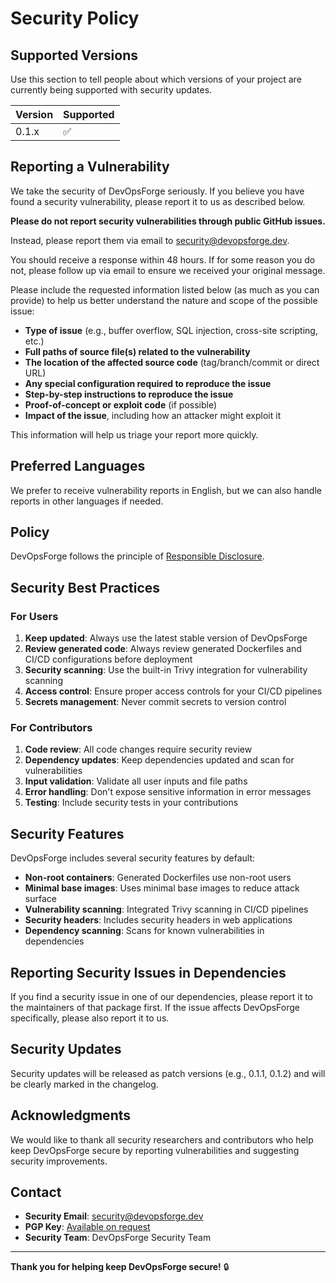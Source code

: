 # Security Policy

## Supported Versions

Use this section to tell people about which versions of your project are currently being supported with security updates.

| Version | Supported          |
| ------- | ------------------ |
| 0.1.x   | :white_check_mark: |

## Reporting a Vulnerability

We take the security of DevOpsForge seriously. If you believe you have found a security vulnerability, please report it to us as described below.

**Please do not report security vulnerabilities through public GitHub issues.**

Instead, please report them via email to [security@devopsforge.dev](mailto:security@devopsforge.dev).

You should receive a response within 48 hours. If for some reason you do not, please follow up via email to ensure we received your original message.

Please include the requested information listed below (as much as you can provide) to help us better understand the nature and scope of the possible issue:

- **Type of issue** (e.g., buffer overflow, SQL injection, cross-site scripting, etc.)
- **Full paths of source file(s) related to the vulnerability**
- **The location of the affected source code** (tag/branch/commit or direct URL)
- **Any special configuration required to reproduce the issue**
- **Step-by-step instructions to reproduce the issue**
- **Proof-of-concept or exploit code** (if possible)
- **Impact of the issue**, including how an attacker might exploit it

This information will help us triage your report more quickly.

## Preferred Languages

We prefer to receive vulnerability reports in English, but we can also handle reports in other languages if needed.

## Policy

DevOpsForge follows the principle of [Responsible Disclosure](https://en.wikipedia.org/wiki/Responsible_disclosure).

## Security Best Practices

### For Users

1. **Keep updated**: Always use the latest stable version of DevOpsForge
2. **Review generated code**: Always review generated Dockerfiles and CI/CD configurations before deployment
3. **Security scanning**: Use the built-in Trivy integration for vulnerability scanning
4. **Access control**: Ensure proper access controls for your CI/CD pipelines
5. **Secrets management**: Never commit secrets to version control

### For Contributors

1. **Code review**: All code changes require security review
2. **Dependency updates**: Keep dependencies updated and scan for vulnerabilities
3. **Input validation**: Validate all user inputs and file paths
4. **Error handling**: Don't expose sensitive information in error messages
5. **Testing**: Include security tests in your contributions

## Security Features

DevOpsForge includes several security features by default:

- **Non-root containers**: Generated Dockerfiles use non-root users
- **Minimal base images**: Uses minimal base images to reduce attack surface
- **Vulnerability scanning**: Integrated Trivy scanning in CI/CD pipelines
- **Security headers**: Includes security headers in web applications
- **Dependency scanning**: Scans for known vulnerabilities in dependencies

## Reporting Security Issues in Dependencies

If you find a security issue in one of our dependencies, please report it to the maintainers of that package first. If the issue affects DevOpsForge specifically, please also report it to us.

## Security Updates

Security updates will be released as patch versions (e.g., 0.1.1, 0.1.2) and will be clearly marked in the changelog.

## Acknowledgments

We would like to thank all security researchers and contributors who help keep DevOpsForge secure by reporting vulnerabilities and suggesting security improvements.

## Contact

- **Security Email**: [security@devopsforge.dev](mailto:security@devopsforge.dev)
- **PGP Key**: [Available on request](mailto:security@devopsforge.dev)
- **Security Team**: DevOpsForge Security Team

---

**Thank you for helping keep DevOpsForge secure!** 🔒
